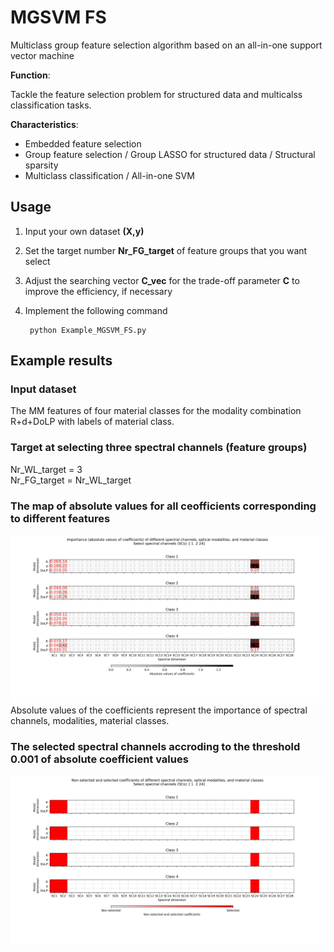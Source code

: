 # MGSVM FS 
Multiclass group feature selection algorithm based on an all-in-one support vector machine

**Function**: 

Tackle the feature selection problem for structured data and multicalss classification tasks.

**Characteristics**: 
* Embedded feature selection
* Group feature selection / Group LASSO for structured data / Structural sparsity
* Multiclass classification / All-in-one SVM


## Usage
1. Input your own dataset **(X,y)**
2. Set the target number **Nr_FG_target** of feature groups that you want select 
3. Adjust the searching vector **C_vec** for the trade-off parameter **C** to improve the efficiency, if necessary
4. Implement the following command

        python Example_MGSVM_FS.py


## Example results
### Input dataset
The MM features of four material classes for the modality combination R+d+DoLP with labels of material class. 

### Target at selecting three spectral channels (feature groups)
Nr_WL_target = 3     
Nr_FG_target = Nr_WL_target
### The map of absolute values for all ceofficients corresponding to different features
![alt text](Fig_Abs_Coeff__R+d+DoLP_SC2_Nr_SCs_3.png)
Absolute values of the coefficients represent the importance of spectral channels, modalities, material classes.

### The selected spectral channels accroding to the threshold 0.001 of absolute coefficient values
![alt text](Fig_Selected_Coeff__R+d+DoLP_SC2_Nr_SCs_3.png)


